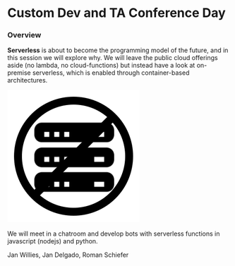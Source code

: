 
# Custom Dev and TA Conference Day
### Overview
**Serverless** is about to become the programming model of the future, and in this session we will explore why. We will leave the public cloud offerings aside (no lambda, no cloud-functions) but instead have a look at on-premise serverless, which is enabled through container-based architectures.

!["Serverless Image"](/bw-serverless.png)

We will meet in a chatroom and develop bots with serverless functions in javascript (nodejs) and python.


Jan Willies, Jan Delgado, Roman Schiefer